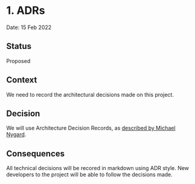 # 1. ADRs

Date: 15 Feb 2022

## Status

Proposed

## Context

We need to record the architectural decisions made on this project.

## Decision

We will use Architecture Decision Records, as [described by Michael Nygard](http://thinkrelevance.com/blog/2011/11/15/documenting-architecture-decisions).

## Consequences

All technical decisions will be recored in markdown using ADR style. New developers to the project will be able to follow the decisions made.

